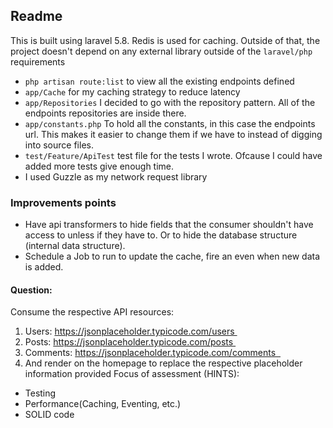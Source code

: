 ## Readme 

This is built using laravel 5.8. Redis is used for caching. Outside of that, the project doesn't depend on any external library outside of the `laravel/php` requirements

- `php artisan route:list`  to view all the existing endpoints defined
- `app/Cache` for my caching strategy to reduce latency
- `app/Repositories` I decided to go with the repository pattern. All of the endpoints repositories are inside there.
- `app/constants.php` To hold all the constants, in this case the endpoints url. This makes it easier to change them if we have to instead of digging into source files.
- `test/Feature/ApiTest` test file for the tests I wrote. Ofcause I could have added more tests give enough time.
- I used Guzzle as my network request library

### Improvements points
- Have api transformers to hide fields that the consumer shouldn't have access to unless if they have to. Or to hide the database structure (internal data structure).
- Schedule a Job to run to update the cache, fire an even when new data is added.

#### Question:
Consume the respective API resources:
1. Users: https://jsonplaceholder.typicode.com/users 
2. Posts: https://jsonplaceholder.typicode.com/posts 
3. Comments: https://jsonplaceholder.typicode.com/comments  
4. And render on the homepage to replace the respective placeholder information provided Focus of assessment (HINTS): 
- Testing 
- Performance(Caching, Eventing, etc.)
- SOLID code 

